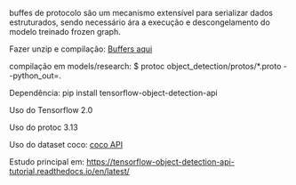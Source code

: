 buffes de protocolo são um mecanismo extensível para  serializar dados estruturados, sendo necessário ára a execução e  descongelamento do modelo treinado frozen graph.

<p>Fazer unzip e compilação: 
<a href="https://github.com/protocolbuffers/protobuf/releases">Buffers aqui</a>

<p>compilação em models/research: $ protoc object_detection/protos/*.proto --python_out=.

<p><p>Dependência: pip install tensorflow-object-detection-api

<p>Uso do Tensorflow 2.0 
<p>Uso do protoc 3.13

<p>Uso do dataset coco: <a href="https://cocodataset.org/">coco API</a>

Estudo principal em: https://tensorflow-object-detection-api-tutorial.readthedocs.io/en/latest/

